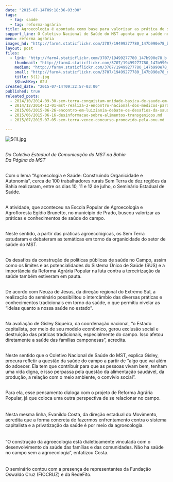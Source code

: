 ```yaml
---
date: "2015-07-14T09:18:36-03:00"
tags:
  - tag: saúde
  - tag: reforma-agrária
title: Agroecologia é apontada como base para valorizar as prática de saúde no campo
support_line: O Coletivo Nacional de Saúde do MST aponta que a saúde no campo tem que ser pensada a partir de algo que vai além do adoecer.
menu: reforma agrária
images_hd: "http://farm4.staticflickr.com/3707/19499277780_147b990e78_b.jpg"
layout: post
files:
  - link: "http://farm4.staticflickr.com/3707/19499277780_147b990e78_b.jpg"
    thumbnail: "http://farm4.staticflickr.com/3707/19499277780_147b990e78_t.jpg"
    medium: "http://farm4.staticflickr.com/3707/19499277780_147b990e78_z.jpg"
    small: "http://farm4.staticflickr.com/3707/19499277780_147b990e78_n.jpg"
    title: 5(1).jpg
    $$hashKey: 02U
created_date: "2015-07-14T09:22:57-03:00"
published: true
releated_posts:
  - 2014/10/2014-09-30-sem-terra-conquistam-unidade-basica-de-saude-em-assentamento.md
  - 2014/12/2014-12-01-mst-realiza-2-encontro-nacional-dos-medicos-para-debater-saude-publica.md
  - 2015/06/2015-06-26-encontro-em-luiziania-debate-os-desafios-da-saude-do-campo.md
  - 2015/06/2015-06-16-desinformacao-sobre-alimentos-transgenicos.md
  - 2015/07/2015-07-05-sem-terra-vence-concurso-promovido-pela-onu.md

---
```

<p><img alt="5(1).jpg" src="http://farm4.staticflickr.com/3707/19499277780_147b990e78_b.jpg" /></p>

<p><br />
<em>Do Coletivo Estadual de Comunica&ccedil;&atilde;o do MST na Bahia<br />
Da P&aacute;gina do MST</em></p>

<p><br />
Com o lema &ldquo;Agroecologia e Sa&uacute;de: Construindo Organicidade e Autonomia&rdquo;, cerca de 100 trabalhadores rurais Sem Terra de dez regi&otilde;es da Bahia realizaram, entre os dias 10, 11 e 12 de julho, o Semin&aacute;rio Estadual de Sa&uacute;de.</p>

<p><br />
A atividade, que aconteceu na Escola Popular de Agroecologia e Agrofloresta Eg&iacute;dio Brunetto, no munic&iacute;pio de Prado, buscou valorizar as pr&aacute;ticas e conhecimentos de sa&uacute;de do campo.</p>

<p><br />
Neste sentido, a partir das pr&aacute;ticas agroecol&oacute;gicas, os Sem Terra estudaram e debateram as tem&aacute;ticas em torno da organicidade do setor de sa&uacute;de do MST.</p>

<p><br />
Os desafios da constru&ccedil;&atilde;o de pol&iacute;ticas p&uacute;blicas de sa&uacute;de no Campo, assim como os limites e as potencialidades do Sistema &Uacute;nico de Sa&uacute;de (SUS) e a import&acirc;ncia da Reforma Agr&aacute;ria Popular na luta contra a terceiriza&ccedil;&atilde;o da sa&uacute;de tamb&eacute;m estiveram em pauta.</p>

<p><br />
De acordo com Neuza de Jesus, da dire&ccedil;&atilde;o regional do Extremo Sul, a realiza&ccedil;&atilde;o do semin&aacute;rio possibilitou o interc&acirc;mbio das diversas pr&aacute;ticas e conhecimentos tradicionais em torno da sa&uacute;de, o que permitiu nivelar as &ldquo;ideias quanto a nossa sa&uacute;de no estado&rdquo;.</p>

<p><br />
Na avalia&ccedil;&atilde;o de Gisley Siqueira, da coordena&ccedil;&atilde;o nacional, &ldquo;o Estado capitalista, por meio de seu modelo econ&ocirc;mico, gerou exclus&atilde;o social e destrui&ccedil;&atilde;o das pr&aacute;ticas tradicionais, especialmente do campo. Isso afetou diretamente a sa&uacute;de das fam&iacute;lias camponesas&rdquo;, acredita.</p>

<p><br />
Neste sentido que o Coletivo Nacional de Sa&uacute;de do MST, explica Gisley, procura refletir a quest&atilde;o da sa&uacute;de do campo a partir de &ldquo;algo que vai al&eacute;m do adoecer. Ela tem que contribuir para que as pessoas vivam bem, tenham uma vida digna, e isso perpassa pela quest&atilde;o da alimenta&ccedil;&atilde;o saud&aacute;vel, da produ&ccedil;&atilde;o, a rela&ccedil;&atilde;o com o meio ambiente, o conv&iacute;vio social&rdquo;.</p>

<p><br />
Para ela, esse pensamento dialoga com o projeto de Reforma Agr&aacute;ria Popular, j&aacute; que coloca uma outra perspectiva de se relacionar no campo.<br />
&nbsp;<br />
<br />
Nesta mesma linha, Evanildo Costa, da dire&ccedil;&atilde;o estadual do Movimento, acredita que a forma concreta de fazermos enfrentamento contra o sistema capitalista e a privatiza&ccedil;&atilde;o da sa&uacute;de &eacute; por meio da agroecologia.<br />
&nbsp;<br />
<br />
&ldquo;O constru&ccedil;&atilde;o da agroecologia est&aacute; dialeticamente vinculada com o desenvolvimento da sa&uacute;de das fam&iacute;lias e das comunidades. N&atilde;o ha sa&uacute;de no campo sem a agroecologia&rdquo;, enfatizou Costa.<br />
&nbsp;<br />
<br />
O semin&aacute;rio contou com a presen&ccedil;a de representantes da Funda&ccedil;&atilde;o Oswaldo Cruz (FIOCRUZ) e da RedeFito.</p>

